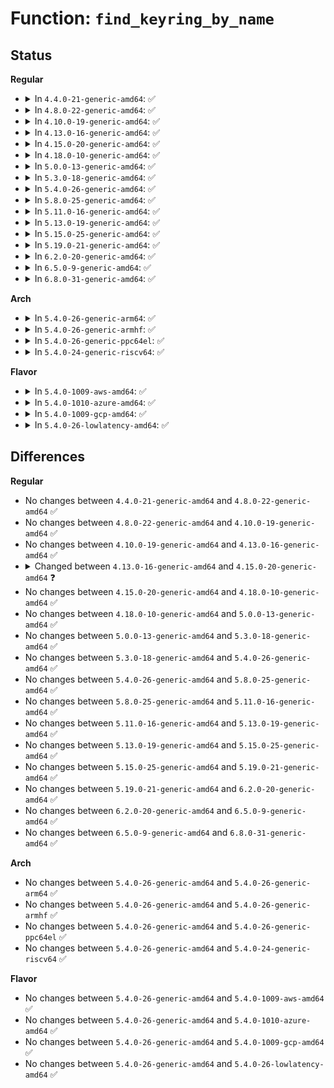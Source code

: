 # Function: <code>find_keyring_by_name</code>

## Status
<b>Regular</b>
<ul>
<li>
<details>
<summary>In <code>4.4.0-21-generic-amd64</code>: ✅</summary>

```c
struct key * find_keyring_by_name(const char * name, bool skip_perm_check)
```

```json
{
  "name": "find_keyring_by_name",
  "collision_type": "Unique Global",
  "inline_type": "No",
  "funcs": [
    {
      "addr": 18446744071582193696,
      "name": "find_keyring_by_name",
      "external": true,
      "loc": "security/keys/keyring.c:976",
      "file": "security/keys/keyring.c",
      "inline": "seen, unknown",
      "caller_inline": [],
      "caller_func": [
        "security/keys/process_keys.c:install_user_keyrings",
        "security/keys/process_keys.c:install_user_keyrings",
        "security/keys/process_keys.c:join_session_keyring"
      ]
    }
  ],
  "symbols": [
    {
      "addr": 18446744071582193696,
      "name": "find_keyring_by_name",
      "section": ".text",
      "bind": "STB_GLOBAL",
      "size": 342
    }
  ]
}
```
</details>
</li>
<li>
<details>
<summary>In <code>4.8.0-22-generic-amd64</code>: ✅</summary>

```c
struct key * find_keyring_by_name(const char * name, bool skip_perm_check)
```

```json
{
  "name": "find_keyring_by_name",
  "collision_type": "Unique Global",
  "inline_type": "No",
  "funcs": [
    {
      "addr": 18446744071582410176,
      "name": "find_keyring_by_name",
      "external": true,
      "loc": "security/keys/keyring.c:1000",
      "file": "security/keys/keyring.c",
      "inline": "seen, unknown",
      "caller_inline": [],
      "caller_func": [
        "security/keys/process_keys.c:join_session_keyring",
        "security/keys/process_keys.c:install_user_keyrings",
        "security/keys/process_keys.c:install_user_keyrings"
      ]
    }
  ],
  "symbols": [
    {
      "addr": 18446744071582410176,
      "name": "find_keyring_by_name",
      "section": ".text",
      "bind": "STB_GLOBAL",
      "size": 341
    }
  ]
}
```
</details>
</li>
<li>
<details>
<summary>In <code>4.10.0-19-generic-amd64</code>: ✅</summary>

```c
struct key * find_keyring_by_name(const char * name, bool skip_perm_check)
```

```json
{
  "name": "find_keyring_by_name",
  "collision_type": "Unique Global",
  "inline_type": "No",
  "funcs": [
    {
      "addr": 18446744071582502368,
      "name": "find_keyring_by_name",
      "external": true,
      "loc": "security/keys/keyring.c:1000",
      "file": "security/keys/keyring.c",
      "inline": "seen, unknown",
      "caller_inline": [],
      "caller_func": [
        "security/keys/process_keys.c:join_session_keyring",
        "security/keys/process_keys.c:install_user_keyrings",
        "security/keys/process_keys.c:install_user_keyrings"
      ]
    }
  ],
  "symbols": [
    {
      "addr": 18446744071582502368,
      "name": "find_keyring_by_name",
      "section": ".text",
      "bind": "STB_GLOBAL",
      "size": 341
    }
  ]
}
```
</details>
</li>
<li>
<details>
<summary>In <code>4.13.0-16-generic-amd64</code>: ✅</summary>

```c
struct key * find_keyring_by_name(const char * name, bool skip_perm_check)
```

```json
{
  "name": "find_keyring_by_name",
  "collision_type": "Unique Global",
  "inline_type": "No",
  "funcs": [
    {
      "addr": 18446744071582583648,
      "name": "find_keyring_by_name",
      "external": true,
      "loc": "security/keys/keyring.c:1112",
      "file": "security/keys/keyring.c",
      "inline": "seen, unknown",
      "caller_inline": [],
      "caller_func": [
        "security/keys/process_keys.c:join_session_keyring",
        "security/keys/process_keys.c:install_user_keyrings",
        "security/keys/process_keys.c:install_user_keyrings"
      ]
    }
  ],
  "symbols": [
    {
      "addr": 18446744071582583648,
      "name": "find_keyring_by_name",
      "section": ".text",
      "bind": "STB_GLOBAL",
      "size": 322
    }
  ]
}
```
</details>
</li>
<li>
<details>
<summary>In <code>4.15.0-20-generic-amd64</code>: ✅</summary>

```c
struct key * find_keyring_by_name(const char * name, bool uid_keyring)
```

```json
{
  "name": "find_keyring_by_name",
  "collision_type": "Unique Global",
  "inline_type": "No",
  "funcs": [
    {
      "addr": 18446744071582736640,
      "name": "find_keyring_by_name",
      "external": true,
      "loc": "security/keys/keyring.c:1109",
      "file": "security/keys/keyring.c",
      "inline": "seen, unknown",
      "caller_inline": [],
      "caller_func": [
        "security/keys/process_keys.c:join_session_keyring",
        "security/keys/process_keys.c:install_user_keyrings",
        "security/keys/process_keys.c:install_user_keyrings"
      ]
    }
  ],
  "symbols": [
    {
      "addr": 18446744071582736640,
      "name": "find_keyring_by_name",
      "section": ".text",
      "bind": "STB_GLOBAL",
      "size": 403
    }
  ]
}
```
</details>
</li>
<li>
<details>
<summary>In <code>4.18.0-10-generic-amd64</code>: ✅</summary>

```c
struct key * find_keyring_by_name(const char * name, bool uid_keyring)
```

```json
{
  "name": "find_keyring_by_name",
  "collision_type": "Unique Global",
  "inline_type": "No",
  "funcs": [
    {
      "addr": 18446744071582935312,
      "name": "find_keyring_by_name",
      "external": true,
      "loc": "security/keys/keyring.c:1102",
      "file": "security/keys/keyring.c",
      "inline": "seen, unknown",
      "caller_inline": [],
      "caller_func": [
        "security/keys/process_keys.c:join_session_keyring",
        "security/keys/process_keys.c:install_user_keyrings",
        "security/keys/process_keys.c:install_user_keyrings"
      ]
    }
  ],
  "symbols": [
    {
      "addr": 18446744071582935312,
      "name": "find_keyring_by_name",
      "section": ".text",
      "bind": "STB_GLOBAL",
      "size": 394
    }
  ]
}
```
</details>
</li>
<li>
<details>
<summary>In <code>5.0.0-13-generic-amd64</code>: ✅</summary>

```c
struct key * find_keyring_by_name(const char * name, bool uid_keyring)
```

```json
{
  "name": "find_keyring_by_name",
  "collision_type": "Unique Global",
  "inline_type": "No",
  "funcs": [
    {
      "addr": 18446744071583043856,
      "name": "find_keyring_by_name",
      "external": true,
      "loc": "security/keys/keyring.c:1100",
      "file": "security/keys/keyring.c",
      "inline": "seen, unknown",
      "caller_inline": [],
      "caller_func": [
        "security/keys/process_keys.c:join_session_keyring",
        "security/keys/process_keys.c:install_user_keyrings",
        "security/keys/process_keys.c:install_user_keyrings"
      ]
    }
  ],
  "symbols": [
    {
      "addr": 18446744071583043856,
      "name": "find_keyring_by_name",
      "section": ".text",
      "bind": "STB_GLOBAL",
      "size": 394
    }
  ]
}
```
</details>
</li>
<li>
<details>
<summary>In <code>5.3.0-18-generic-amd64</code>: ✅</summary>

```c
struct key * find_keyring_by_name(const char * name, bool uid_keyring)
```

```json
{
  "name": "find_keyring_by_name",
  "collision_type": "Unique Global",
  "inline_type": "No",
  "funcs": [
    {
      "addr": 18446744071583226192,
      "name": "find_keyring_by_name",
      "external": true,
      "loc": "security/keys/keyring.c:1143",
      "file": "security/keys/keyring.c",
      "inline": "seen, unknown",
      "caller_inline": [],
      "caller_func": [
        "security/keys/process_keys.c:join_session_keyring"
      ]
    }
  ],
  "symbols": [
    {
      "addr": 18446744071583226192,
      "name": "find_keyring_by_name",
      "section": ".text",
      "bind": "STB_GLOBAL",
      "size": 310
    }
  ]
}
```
</details>
</li>
<li>
<details>
<summary>In <code>5.4.0-26-generic-amd64</code>: ✅</summary>

```c
struct key * find_keyring_by_name(const char * name, bool uid_keyring)
```

```json
{
  "name": "find_keyring_by_name",
  "collision_type": "Unique Global",
  "inline_type": "No",
  "funcs": [
    {
      "addr": 18446744071583332000,
      "name": "find_keyring_by_name",
      "external": true,
      "loc": "security/keys/keyring.c:1143",
      "file": "security/keys/keyring.c",
      "inline": "seen, unknown",
      "caller_inline": [],
      "caller_func": [
        "security/keys/process_keys.c:join_session_keyring"
      ]
    }
  ],
  "symbols": [
    {
      "addr": 18446744071583332000,
      "name": "find_keyring_by_name",
      "section": ".text",
      "bind": "STB_GLOBAL",
      "size": 310
    }
  ]
}
```
</details>
</li>
<li>
<details>
<summary>In <code>5.8.0-25-generic-amd64</code>: ✅</summary>

```c
struct key * find_keyring_by_name(const char * name, bool uid_keyring)
```

```json
{
  "name": "find_keyring_by_name",
  "collision_type": "Unique Global",
  "inline_type": "No",
  "funcs": [
    {
      "addr": 18446744071583665728,
      "name": "find_keyring_by_name",
      "external": true,
      "loc": "security/keys/keyring.c:1141",
      "file": "security/keys/keyring.c",
      "inline": "seen, unknown",
      "caller_inline": [],
      "caller_func": [
        "security/keys/process_keys.c:join_session_keyring"
      ]
    }
  ],
  "symbols": [
    {
      "addr": 18446744071583665728,
      "name": "find_keyring_by_name",
      "section": ".text",
      "bind": "STB_GLOBAL",
      "size": 328
    }
  ]
}
```
</details>
</li>
<li>
<details>
<summary>In <code>5.11.0-16-generic-amd64</code>: ✅</summary>

```c
struct key * find_keyring_by_name(const char * name, bool uid_keyring)
```

```json
{
  "name": "find_keyring_by_name",
  "collision_type": "Unique Global",
  "inline_type": "No",
  "funcs": [
    {
      "addr": 18446744071583787200,
      "name": "find_keyring_by_name",
      "external": true,
      "loc": "security/keys/keyring.c:1141",
      "file": "security/keys/keyring.c",
      "inline": "seen, unknown",
      "caller_inline": [],
      "caller_func": [
        "security/keys/process_keys.c:join_session_keyring"
      ]
    }
  ],
  "symbols": [
    {
      "addr": 18446744071583787200,
      "name": "find_keyring_by_name",
      "section": ".text",
      "bind": "STB_GLOBAL",
      "size": 328
    }
  ]
}
```
</details>
</li>
<li>
<details>
<summary>In <code>5.13.0-19-generic-amd64</code>: ✅</summary>

```c
struct key * find_keyring_by_name(const char * name, bool uid_keyring)
```

```json
{
  "name": "find_keyring_by_name",
  "collision_type": "Unique Global",
  "inline_type": "No",
  "funcs": [
    {
      "addr": 18446744071583811344,
      "name": "find_keyring_by_name",
      "external": true,
      "loc": "security/keys/keyring.c:1141",
      "file": "security/keys/keyring.c",
      "inline": "seen, unknown",
      "caller_inline": [],
      "caller_func": [
        "security/keys/process_keys.c:join_session_keyring"
      ]
    }
  ],
  "symbols": [
    {
      "addr": 18446744071583811344,
      "name": "find_keyring_by_name",
      "section": ".text",
      "bind": "STB_GLOBAL",
      "size": 320
    }
  ]
}
```
</details>
</li>
<li>
<details>
<summary>In <code>5.15.0-25-generic-amd64</code>: ✅</summary>

```c
struct key * find_keyring_by_name(const char * name, bool uid_keyring)
```

```json
{
  "name": "find_keyring_by_name",
  "collision_type": "Unique Global",
  "inline_type": "No",
  "funcs": [
    {
      "addr": 18446744071584174384,
      "name": "find_keyring_by_name",
      "external": true,
      "loc": "security/keys/keyring.c:1141",
      "file": "security/keys/keyring.c",
      "inline": "seen, unknown",
      "caller_inline": [],
      "caller_func": [
        "security/keys/process_keys.c:join_session_keyring"
      ]
    }
  ],
  "symbols": [
    {
      "addr": 18446744071584174384,
      "name": "find_keyring_by_name",
      "section": ".text",
      "bind": "STB_GLOBAL",
      "size": 320
    }
  ]
}
```
</details>
</li>
<li>
<details>
<summary>In <code>5.19.0-21-generic-amd64</code>: ✅</summary>

```c
struct key * find_keyring_by_name(const char * name, bool uid_keyring)
```

```json
{
  "name": "find_keyring_by_name",
  "collision_type": "Unique Global",
  "inline_type": "No",
  "funcs": [
    {
      "addr": 18446744071584774336,
      "name": "find_keyring_by_name",
      "external": true,
      "loc": "security/keys/keyring.c:1141",
      "file": "security/keys/keyring.c",
      "inline": "seen, unknown",
      "caller_inline": [],
      "caller_func": [
        "security/keys/process_keys.c:join_session_keyring"
      ]
    }
  ],
  "symbols": [
    {
      "addr": 18446744071584774336,
      "name": "find_keyring_by_name",
      "section": ".text",
      "bind": "STB_GLOBAL",
      "size": 342
    }
  ]
}
```
</details>
</li>
<li>
<details>
<summary>In <code>6.2.0-20-generic-amd64</code>: ✅</summary>

```c
struct key * find_keyring_by_name(const char * name, bool uid_keyring)
```

```json
{
  "name": "find_keyring_by_name",
  "collision_type": "Unique Global",
  "inline_type": "No",
  "funcs": [
    {
      "addr": 18446744071585470752,
      "name": "find_keyring_by_name",
      "external": true,
      "loc": "security/keys/keyring.c:1141",
      "file": "security/keys/keyring.c",
      "inline": "seen, unknown",
      "caller_inline": [],
      "caller_func": [
        "security/keys/process_keys.c:join_session_keyring"
      ]
    }
  ],
  "symbols": [
    {
      "addr": 18446744071585470752,
      "name": "find_keyring_by_name",
      "section": ".text",
      "bind": "STB_GLOBAL",
      "size": 342
    }
  ]
}
```
</details>
</li>
<li>
<details>
<summary>In <code>6.5.0-9-generic-amd64</code>: ✅</summary>

```c
struct key * find_keyring_by_name(const char * name, bool uid_keyring)
```

```json
{
  "name": "find_keyring_by_name",
  "collision_type": "Unique Global",
  "inline_type": "No",
  "funcs": [
    {
      "addr": 18446744071585702352,
      "name": "find_keyring_by_name",
      "external": true,
      "loc": "security/keys/keyring.c:1141",
      "file": "security/keys/keyring.c",
      "inline": "seen, unknown",
      "caller_inline": [],
      "caller_func": [
        "security/keys/process_keys.c:join_session_keyring"
      ]
    }
  ],
  "symbols": [
    {
      "addr": 18446744071585702352,
      "name": "find_keyring_by_name",
      "section": ".text",
      "bind": "STB_GLOBAL",
      "size": 338
    }
  ]
}
```
</details>
</li>
<li>
<details>
<summary>In <code>6.8.0-31-generic-amd64</code>: ✅</summary>

```c
struct key * find_keyring_by_name(const char * name, bool uid_keyring)
```

```json
{
  "name": "find_keyring_by_name",
  "collision_type": "Unique Global",
  "inline_type": "No",
  "funcs": [
    {
      "addr": 18446744071585949392,
      "name": "find_keyring_by_name",
      "external": true,
      "loc": "security/keys/keyring.c:1141",
      "file": "security/keys/keyring.c",
      "inline": "seen, unknown",
      "caller_inline": [],
      "caller_func": [
        "security/keys/process_keys.c:join_session_keyring"
      ]
    }
  ],
  "symbols": [
    {
      "addr": 18446744071585949392,
      "name": "find_keyring_by_name",
      "section": ".text",
      "bind": "STB_GLOBAL",
      "size": 338
    }
  ]
}
```
</details>
</li>
</ul>
<b>Arch</b>
<ul>
<li>
<details>
<summary>In <code>5.4.0-26-generic-arm64</code>: ✅</summary>

```c
struct key * find_keyring_by_name(const char * name, bool uid_keyring)
```

```json
{
  "name": "find_keyring_by_name",
  "collision_type": "Unique Global",
  "inline_type": "No",
  "funcs": [
    {
      "addr": 18446603336495075016,
      "name": "find_keyring_by_name",
      "external": true,
      "loc": "security/keys/keyring.c:1143",
      "file": "security/keys/keyring.c",
      "inline": "seen, unknown",
      "caller_inline": [],
      "caller_func": [
        "security/keys/process_keys.c:join_session_keyring"
      ]
    }
  ],
  "symbols": [
    {
      "addr": 18446603336495075016,
      "name": "find_keyring_by_name",
      "section": ".text",
      "bind": "STB_GLOBAL",
      "size": 368
    }
  ]
}
```
</details>
</li>
<li>
<details>
<summary>In <code>5.4.0-26-generic-armhf</code>: ✅</summary>

```c
struct key * find_keyring_by_name(const char * name, bool uid_keyring)
```

```json
{
  "name": "find_keyring_by_name",
  "collision_type": "Unique Global",
  "inline_type": "No",
  "funcs": [
    {
      "addr": 3228470536,
      "name": "find_keyring_by_name",
      "external": true,
      "loc": "security/keys/keyring.c:1143",
      "file": "security/keys/keyring.c",
      "inline": "seen, unknown",
      "caller_inline": [],
      "caller_func": [
        "security/keys/process_keys.c:join_session_keyring"
      ]
    }
  ],
  "symbols": [
    {
      "addr": 3228470536,
      "name": "find_keyring_by_name",
      "section": ".text",
      "bind": "STB_GLOBAL",
      "size": 336
    }
  ]
}
```
</details>
</li>
<li>
<details>
<summary>In <code>5.4.0-26-generic-ppc64el</code>: ✅</summary>

```c
struct key * find_keyring_by_name(const char * name, bool uid_keyring)
```

```json
{
  "name": "find_keyring_by_name",
  "collision_type": "Unique Global",
  "inline_type": "No",
  "funcs": [
    {
      "addr": 13835058055288971744,
      "name": "find_keyring_by_name",
      "external": true,
      "loc": "security/keys/keyring.c:1143",
      "file": "security/keys/keyring.c",
      "inline": "seen, unknown",
      "caller_inline": [],
      "caller_func": [
        "security/keys/process_keys.c:join_session_keyring"
      ]
    }
  ],
  "symbols": [
    {
      "addr": 13835058055288971744,
      "name": "find_keyring_by_name",
      "section": ".text",
      "bind": "STB_GLOBAL",
      "size": 888
    }
  ]
}
```
</details>
</li>
<li>
<details>
<summary>In <code>5.4.0-24-generic-riscv64</code>: ✅</summary>

```c
struct key * find_keyring_by_name(const char * name, bool uid_keyring)
```

```json
{
  "name": "find_keyring_by_name",
  "collision_type": "Unique Global",
  "inline_type": "No",
  "funcs": [
    {
      "addr": 18446743936274341842,
      "name": "find_keyring_by_name",
      "external": true,
      "loc": "security/keys/keyring.c:1143",
      "file": "security/keys/keyring.c",
      "inline": "seen, unknown",
      "caller_inline": [],
      "caller_func": [
        "security/keys/process_keys.c:join_session_keyring"
      ]
    }
  ],
  "symbols": [
    {
      "addr": 18446743936274341842,
      "name": "find_keyring_by_name",
      "section": ".text",
      "bind": "STB_GLOBAL",
      "size": 262
    }
  ]
}
```
</details>
</li>
</ul>
<b>Flavor</b>
<ul>
<li>
<details>
<summary>In <code>5.4.0-1009-aws-amd64</code>: ✅</summary>

```c
struct key * find_keyring_by_name(const char * name, bool uid_keyring)
```

```json
{
  "name": "find_keyring_by_name",
  "collision_type": "Unique Global",
  "inline_type": "No",
  "funcs": [
    {
      "addr": 18446744071583300736,
      "name": "find_keyring_by_name",
      "external": true,
      "loc": "security/keys/keyring.c:1143",
      "file": "security/keys/keyring.c",
      "inline": "seen, unknown",
      "caller_inline": [],
      "caller_func": [
        "security/keys/process_keys.c:join_session_keyring"
      ]
    }
  ],
  "symbols": [
    {
      "addr": 18446744071583300736,
      "name": "find_keyring_by_name",
      "section": ".text",
      "bind": "STB_GLOBAL",
      "size": 310
    }
  ]
}
```
</details>
</li>
<li>
<details>
<summary>In <code>5.4.0-1010-azure-amd64</code>: ✅</summary>

```c
struct key * find_keyring_by_name(const char * name, bool uid_keyring)
```

```json
{
  "name": "find_keyring_by_name",
  "collision_type": "Unique Global",
  "inline_type": "No",
  "funcs": [
    {
      "addr": 18446744071583237872,
      "name": "find_keyring_by_name",
      "external": true,
      "loc": "security/keys/keyring.c:1143",
      "file": "security/keys/keyring.c",
      "inline": "seen, unknown",
      "caller_inline": [],
      "caller_func": [
        "security/keys/process_keys.c:join_session_keyring"
      ]
    }
  ],
  "symbols": [
    {
      "addr": 18446744071583237872,
      "name": "find_keyring_by_name",
      "section": ".text",
      "bind": "STB_GLOBAL",
      "size": 310
    }
  ]
}
```
</details>
</li>
<li>
<details>
<summary>In <code>5.4.0-1009-gcp-amd64</code>: ✅</summary>

```c
struct key * find_keyring_by_name(const char * name, bool uid_keyring)
```

```json
{
  "name": "find_keyring_by_name",
  "collision_type": "Unique Global",
  "inline_type": "No",
  "funcs": [
    {
      "addr": 18446744071583284768,
      "name": "find_keyring_by_name",
      "external": true,
      "loc": "security/keys/keyring.c:1143",
      "file": "security/keys/keyring.c",
      "inline": "seen, unknown",
      "caller_inline": [],
      "caller_func": [
        "security/keys/process_keys.c:join_session_keyring"
      ]
    }
  ],
  "symbols": [
    {
      "addr": 18446744071583284768,
      "name": "find_keyring_by_name",
      "section": ".text",
      "bind": "STB_GLOBAL",
      "size": 310
    }
  ]
}
```
</details>
</li>
<li>
<details>
<summary>In <code>5.4.0-26-lowlatency-amd64</code>: ✅</summary>

```c
struct key * find_keyring_by_name(const char * name, bool uid_keyring)
```

```json
{
  "name": "find_keyring_by_name",
  "collision_type": "Unique Global",
  "inline_type": "No",
  "funcs": [
    {
      "addr": 18446744071583379360,
      "name": "find_keyring_by_name",
      "external": true,
      "loc": "security/keys/keyring.c:1143",
      "file": "security/keys/keyring.c",
      "inline": "seen, unknown",
      "caller_inline": [],
      "caller_func": [
        "security/keys/process_keys.c:join_session_keyring"
      ]
    }
  ],
  "symbols": [
    {
      "addr": 18446744071583379360,
      "name": "find_keyring_by_name",
      "section": ".text",
      "bind": "STB_GLOBAL",
      "size": 309
    }
  ]
}
```
</details>
</li>
</ul>

## Differences
<b>Regular</b>
<ul>
<li>
No changes between <code>4.4.0-21-generic-amd64</code> and <code>4.8.0-22-generic-amd64</code> ✅
</li>
<li>
No changes between <code>4.8.0-22-generic-amd64</code> and <code>4.10.0-19-generic-amd64</code> ✅
</li>
<li>
No changes between <code>4.10.0-19-generic-amd64</code> and <code>4.13.0-16-generic-amd64</code> ✅
</li>
<li>
<details>
<summary>Changed between <code>4.13.0-16-generic-amd64</code> and <code>4.15.0-20-generic-amd64</code> ❓</summary>
<ul>
<li>
<b>Param added. </b>
<code>bool uid_keyring</code>
</li>
<li>
<b>Param removed. </b>
<code>bool skip_perm_check</code>
</li>
</ul>
</details>
</li>
<li>
No changes between <code>4.15.0-20-generic-amd64</code> and <code>4.18.0-10-generic-amd64</code> ✅
</li>
<li>
No changes between <code>4.18.0-10-generic-amd64</code> and <code>5.0.0-13-generic-amd64</code> ✅
</li>
<li>
No changes between <code>5.0.0-13-generic-amd64</code> and <code>5.3.0-18-generic-amd64</code> ✅
</li>
<li>
No changes between <code>5.3.0-18-generic-amd64</code> and <code>5.4.0-26-generic-amd64</code> ✅
</li>
<li>
No changes between <code>5.4.0-26-generic-amd64</code> and <code>5.8.0-25-generic-amd64</code> ✅
</li>
<li>
No changes between <code>5.8.0-25-generic-amd64</code> and <code>5.11.0-16-generic-amd64</code> ✅
</li>
<li>
No changes between <code>5.11.0-16-generic-amd64</code> and <code>5.13.0-19-generic-amd64</code> ✅
</li>
<li>
No changes between <code>5.13.0-19-generic-amd64</code> and <code>5.15.0-25-generic-amd64</code> ✅
</li>
<li>
No changes between <code>5.15.0-25-generic-amd64</code> and <code>5.19.0-21-generic-amd64</code> ✅
</li>
<li>
No changes between <code>5.19.0-21-generic-amd64</code> and <code>6.2.0-20-generic-amd64</code> ✅
</li>
<li>
No changes between <code>6.2.0-20-generic-amd64</code> and <code>6.5.0-9-generic-amd64</code> ✅
</li>
<li>
No changes between <code>6.5.0-9-generic-amd64</code> and <code>6.8.0-31-generic-amd64</code> ✅
</li>
</ul>
<b>Arch</b>
<ul>
<li>
No changes between <code>5.4.0-26-generic-amd64</code> and <code>5.4.0-26-generic-arm64</code> ✅
</li>
<li>
No changes between <code>5.4.0-26-generic-amd64</code> and <code>5.4.0-26-generic-armhf</code> ✅
</li>
<li>
No changes between <code>5.4.0-26-generic-amd64</code> and <code>5.4.0-26-generic-ppc64el</code> ✅
</li>
<li>
No changes between <code>5.4.0-26-generic-amd64</code> and <code>5.4.0-24-generic-riscv64</code> ✅
</li>
</ul>
<b>Flavor</b>
<ul>
<li>
No changes between <code>5.4.0-26-generic-amd64</code> and <code>5.4.0-1009-aws-amd64</code> ✅
</li>
<li>
No changes between <code>5.4.0-26-generic-amd64</code> and <code>5.4.0-1010-azure-amd64</code> ✅
</li>
<li>
No changes between <code>5.4.0-26-generic-amd64</code> and <code>5.4.0-1009-gcp-amd64</code> ✅
</li>
<li>
No changes between <code>5.4.0-26-generic-amd64</code> and <code>5.4.0-26-lowlatency-amd64</code> ✅
</li>
</ul>
